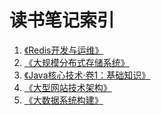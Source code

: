 读书笔记索引
====================

1. [《Redis开发与运维》](redis_development_and_maintenance.md)
2. [《大规模分布式存储系统》](large_scale_distributed_storage_system.md)
3. [《Java核心技术·卷1：基础知识》](core_java_1.md)
4. [《大型网站技术架构》](large_site_technology_architecture.md)
5. [《大数据系统构建》](big_data.md)
